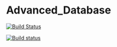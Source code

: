 # Advanced_Database

[![Build Status](http://192.168.1.14:8080/buildStatus/icon?job=NodeJS_BookShopApp)](http://192.168.1.14:8080/job/NodeJS_BookShopApp/)

[![Build status](http://192.168.1.14:8080/job/NodeJS_BookShopApp)](http://192.168.1.14:8080/NodeJS_BookShopApp)
